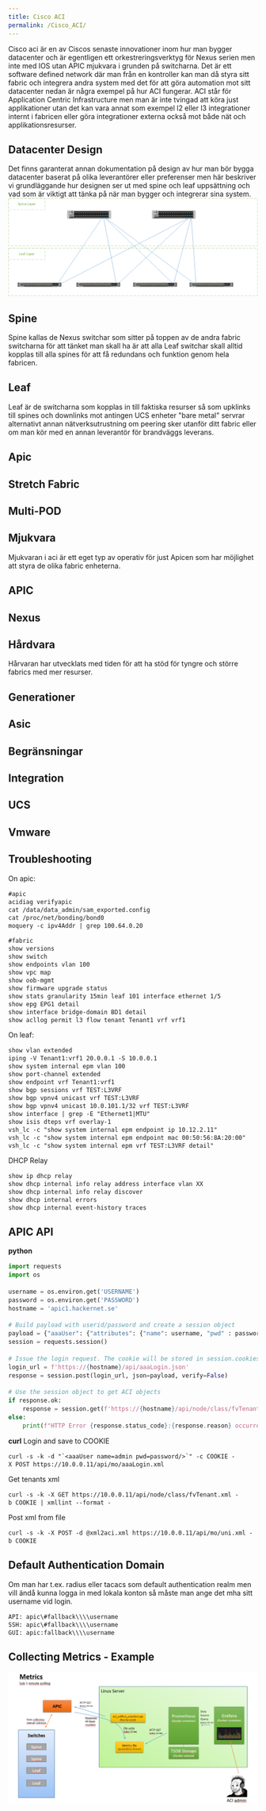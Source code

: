 ```yaml
---
title: Cisco ACI
permalink: /Cisco_ACI/
---
```


Cisco aci är en av Ciscos senaste innovationer inom hur man bygger
datacenter och är egentligen ett orkestreringsverktyg för Nexus serien
men inte med IOS utan APIC mjukvara i grunden på switcharna. Det är ett
software defined network där man från en kontroller kan man då styra
sitt fabric och integrera andra system med det för att göra automation
mot sitt datacenter nedan är några exempel på hur ACI fungerar. ACI står
för Application Centric Infrastructure men man är inte tvingad att köra
just applikationer utan det kan vara annat som exempel l2 eller l3
integrationer internt i fabricen eller göra integrationer externa också
mot både nät och applikationsresurser.

Datacenter Design
-----------------

Det finns garanterat annan dokumentation på design av hur man bör bygga
datacenter baserat på olika leverantörer eller preferenser men här
beskriver vi grundläggande hur designen ser ut med spine och leaf
uppsättning och vad som är viktigt att tänka på när man bygger och
integrerar sina system.
![ACI-Fabric_layers](../img/ACI-Fabric_layers.png)

## Spine
Spine kallas de Nexus switchar som sitter på toppen av de andra fabric
switcharna för att tänket man skall ha är att alla Leaf switchar skall
alltid kopplas till alla spines för att få redundans och funktion genom
hela fabricen.
## Leaf
Leaf är de switcharna som kopplas in till faktiska resurser så som
upklinks till spines och downlinks mot antingen UCS enheter "bare metal"
servrar alternativt annan nätverksutrustning om peering sker utanför
ditt fabric eller om man kör med en annan leverantör för brandväggs
leverans.
## Apic
## Stretch Fabric
## Multi-POD

Mjukvara
--------

Mjukvaran i aci är ett eget typ av operativ för just Apicen som har
möjlighet att styra de olika fabric enheterna.
## APIC
## Nexus

Hårdvara
--------

Hårvaran har utvecklats med tiden för att ha stöd för tyngre och större
fabrics med mer resurser.
## Generationer
## Asic
## Begränsningar

Integration
-----------

## UCS
## Vmware

Troubleshooting
---------------

On apic:
``` console
#apic
acidiag verifyapic
cat /data/data_admin/sam_exported.config
cat /proc/net/bonding/bond0
moquery -c ipv4Addr | grep 100.64.0.20
```
``` console
#fabric
show versions
show switch
show endpoints vlan 100
show vpc map
show oob-mgmt
show firmware upgrade status
show stats granularity 15min leaf 101 interface ethernet 1/5
show epg EPG1 detail
show interface bridge-domain BD1 detail
show acllog permit l3 flow tenant Tenant1 vrf vrf1 
```

On leaf:
``` console
show vlan extended
iping -V Tenant1:vrf1 20.0.0.1 -S 10.0.0.1
show system internal epm vlan 100
show port-channel extended
show endpoint vrf Tenant1:vrf1
show bgp sessions vrf TEST:L3VRF
show bgp vpnv4 unicast vrf TEST:L3VRF
show bgp vpnv4 unicast 10.0.101.1/32 vrf TEST:L3VRF
show interface | grep -E "Ethernet1|MTU"
show isis dteps vrf overlay-1
vsh_lc -c "show system internal epm endpoint ip 10.12.2.11"
vsh_lc -c "show system internal epm endpoint mac 00:50:56:8A:20:00"
vsh_lc -c "show system internal epm vrf TEST:L3VRF detail"
```

DHCP Relay

``` console
show ip dhcp relay
show dhcp internal info relay address interface vlan XX
show dhcp internal info relay discover
show dhcp internal errors
show dhcp internal event-history traces
```

APIC API
--------

**python**

``` Python
import requests
import os

username = os.environ.get('USERNAME')
password = os.environ.get('PASSWORD')
hostname = 'apic1.hackernet.se'

# Build payload with userid/password and create a session object
payload = {"aaaUser": {"attributes": {"name": username, "pwd" : password }}}
session = requests.session()

# Issue the login request. The cookie will be stored in session.cookies.
login_url = f'https://{hostname}/api/aaaLogin.json'
response = session.post(login_url, json=payload, verify=False)

# Use the session object to get ACI objects
if response.ok:
    response = session.get(f'https://{hostname}/api/node/class/fvTenant.json', verify=False)
else:
    print(f"HTTP Error {response.status_code}:{response.reason} occurred.")
```

**curl**
Login and save to COOKIE
```
curl -s -k -d "`<aaaUser name=admin pwd=password/>`" -c COOKIE -X POST https://10.0.0.11/api/mo/aaaLogin.xml
```
Get tenants xml
```
curl -s -k -X GET https://10.0.0.11/api/node/class/fvTenant.xml -b COOKIE | xmllint --format -
```

Post xml from file
```
curl -s -k -X POST -d @xml2aci.xml https://10.0.0.11/api/mo/uni.xml -b COOKIE
```
Default Authentication Domain
----------------------------
Om man har t.ex. radius eller tacacs som default authentication realm men vill ändå kunna logga in med lokala konton så måste man ange det mha sitt username vid login.
```
API: apic\#fallback\\\\username
SSH: apic\#fallback\\\\username
GUI: apic:fallback\\\\username
```
Collecting Metrics - Example
----------------------------

![ACI_Metrics](../img/Cisco_ACI_Metrics.PNG)